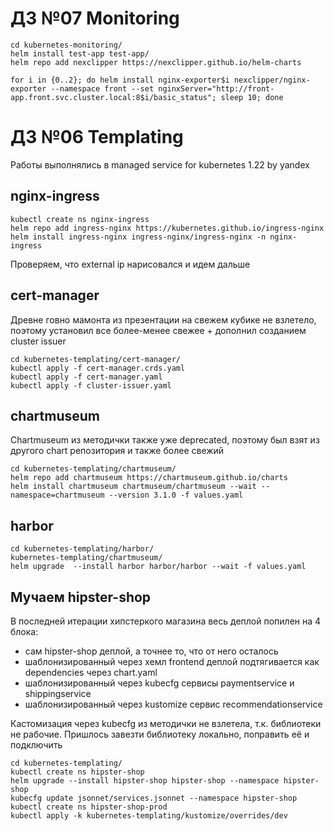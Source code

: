 # ДЗ №07 Monitoring

```
cd kubernetes-monitoring/
helm install test-app test-app/
helm repo add nexclipper https://nexclipper.github.io/helm-charts

for i in {0..2}; do helm install nginx-exporter$i nexclipper/nginx-exporter --namespace front --set nginxServer="http://front-app.front.svc.cluster.local:8$i/basic_status"; sleep 10; done

```


# ДЗ №06 Templating

Работы выполнялись в managed service for kubernetes 1.22 by yandex 

## nginx-ingress

```
kubectl create ns nginx-ingress
helm repo add ingress-nginx https://kubernetes.github.io/ingress-nginx
helm install ingress-nginx ingress-nginx/ingress-nginx -n nginx-ingress
```

Проверяем, что external ip нарисовался и идем дальше

## cert-manager

Древне говно мамонта из презентации на свежем кубике не взлетело, поэтому установил все более-менее свежее + дополнил созданием cluster issuer

```
cd kubernetes-templating/cert-manager/
kubectl apply -f cert-manager.crds.yaml 
kubectl apply -f cert-manager.yaml 
kubectl apply -f cluster-issuer.yaml
```

## chartmuseum

Chartmuseum из методички также уже deprecated, поэтому был взят из другого chart репозитория и также более свежий

```
cd kubernetes-templating/chartmuseum/
helm repo add chartmuseum https://chartmuseum.github.io/charts
helm install chartmuseum chartmuseum/chartmuseum --wait --namespace=chartmuseum --version 3.1.0 -f values.yaml
```

## harbor

```
cd kubernetes-templating/harbor/
kubernetes-templating/chartmuseum/
helm upgrade  --install harbor harbor/harbor --wait -f values.yaml
```

## Мучаем hipster-shop
В последней итерации хипстеркого магазина весь деплой попилен на 4 блока:
- сам hipster-shop деплой, а точнее то, что от него осталось
- шаблонизированный через хемл frontend деплой подтягивается как dependencies через chart.yaml
- шаблонизированный через kubecfg сервисы paymentservice и shippingservice
- шаблонизированный через kustomize сервис recommendationservice

Кастомизация через kubecfg из методички не взлетела, т.к. библиотеки не рабочие. Пришлось завезти библиотеку локально, поправить её и подключить

```
cd kubernetes-templating/
kubectl create ns hipster-shop
helm upgrade --install hipster-shop hipster-shop --namespace hipster-shop
kubecfg update jsonnet/services.jsonnet --namespace hipster-shop
kubectl create ns hipster-shop-prod
kubectl apply -k kubernetes-templating/kustomize/overrides/dev
```